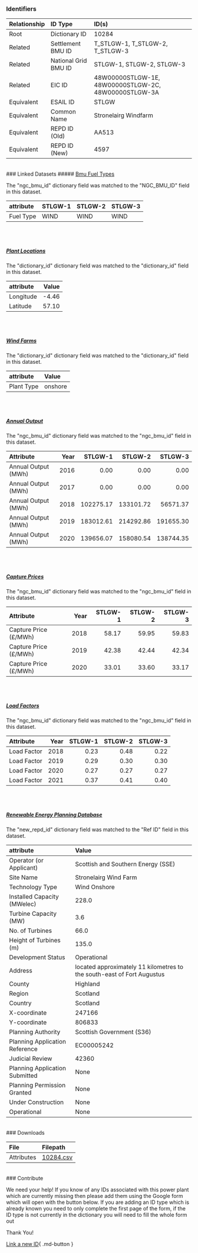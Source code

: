 ### Identifiers

| Relationship   | ID Type              | ID(s)                                                |
|:---------------|:---------------------|:-----------------------------------------------------|
| Root           | Dictionary ID        | 10284                                                |
| Related        | Settlement BMU ID    | T_STLGW-1, T_STLGW-2, T_STLGW-3                      |
| Related        | National Grid BMU ID | STLGW-1, STLGW-2, STLGW-3                            |
| Related        | EIC ID               | 48W00000STLGW-1E, 48W00000STLGW-2C, 48W00000STLGW-3A |
| Equivalent     | ESAIL ID             | STLGW                                                |
| Equivalent     | Common Name          | Stronelairg Windfarm                                 |
| Equivalent     | REPD ID (Old)        | AA513                                                |
| Equivalent     | REPD ID (New)        | 4597                                                 |

<br>
### Linked Datasets
##### <a href="https://osuked.github.io/Power-Station-Dictionary/datasets/bmu-fuel-types">Bmu Fuel Types</a>



The "ngc_bmu_id" dictionary field was matched to the "NGC_BMU_ID" field in this dataset.

| attribute   | STLGW-1   | STLGW-2   | STLGW-3   |
|:------------|:----------|:----------|:----------|
| Fuel Type   | WIND      | WIND      | WIND      |

<br><br>
##### <a href="https://osuked.github.io/Power-Station-Dictionary/datasets/plant-locations">Plant Locations</a>



The "dictionary_id" dictionary field was matched to the "dictionary_id" field in this dataset.

| attribute   |   Value |
|:------------|--------:|
| Longitude   |   -4.46 |
| Latitude    |   57.10 |

<br><br>
##### <a href="https://osuked.github.io/Power-Station-Dictionary/datasets/wind-farms">Wind Farms</a>



The "dictionary_id" dictionary field was matched to the "dictionary_id" field in this dataset.

| attribute   | Value   |
|:------------|:--------|
| Plant Type  | onshore |

<br><br>
##### <a href="https://osuked.github.io/Power-Station-Dictionary/datasets/annual-output">Annual Output</a>



The "ngc_bmu_id" dictionary field was matched to the "ngc_bmu_id" field in this dataset.

| Attribute           |   Year |   STLGW-1 |   STLGW-2 |   STLGW-3 |
|:--------------------|-------:|----------:|----------:|----------:|
| Annual Output (MWh) |   2016 |      0.00 |      0.00 |      0.00 |
| Annual Output (MWh) |   2017 |      0.00 |      0.00 |      0.00 |
| Annual Output (MWh) |   2018 | 102275.17 | 133101.72 |  56571.37 |
| Annual Output (MWh) |   2019 | 183012.61 | 214292.86 | 191655.30 |
| Annual Output (MWh) |   2020 | 139656.07 | 158080.54 | 138744.35 |

<br><br>
##### <a href="https://osuked.github.io/Power-Station-Dictionary/datasets/capture-prices">Capture Prices</a>



The "ngc_bmu_id" dictionary field was matched to the "ngc_bmu_id" field in this dataset.

| Attribute             |   Year |   STLGW-1 |   STLGW-2 |   STLGW-3 |
|:----------------------|-------:|----------:|----------:|----------:|
| Capture Price (£/MWh) |   2018 |     58.17 |     59.95 |     59.83 |
| Capture Price (£/MWh) |   2019 |     42.38 |     42.44 |     42.34 |
| Capture Price (£/MWh) |   2020 |     33.01 |     33.60 |     33.17 |

<br><br>
##### <a href="https://osuked.github.io/Power-Station-Dictionary/datasets/load-factors">Load Factors</a>



The "ngc_bmu_id" dictionary field was matched to the "ngc_bmu_id" field in this dataset.

| Attribute   |   Year |   STLGW-1 |   STLGW-2 |   STLGW-3 |
|:------------|-------:|----------:|----------:|----------:|
| Load Factor |   2018 |      0.23 |      0.48 |      0.22 |
| Load Factor |   2019 |      0.29 |      0.30 |      0.30 |
| Load Factor |   2020 |      0.27 |      0.27 |      0.27 |
| Load Factor |   2021 |      0.37 |      0.41 |      0.40 |

<br><br>
##### <a href="https://osuked.github.io/Power-Station-Dictionary/datasets/renewable-energy-planning-database">Renewable Energy Planning Database</a>



The "new_repd_id" dictionary field was matched to the "Ref ID" field in this dataset.

| attribute                      | Value                                                                  |
|:-------------------------------|:-----------------------------------------------------------------------|
| Operator (or Applicant)        | Scottish and Southern Energy (SSE)                                     |
| Site Name                      | Stronelairg Wind Farm                                                  |
| Technology Type                | Wind Onshore                                                           |
| Installed Capacity (MWelec)    | 228.0                                                                  |
| Turbine Capacity (MW)          | 3.6                                                                    |
| No. of Turbines                | 66.0                                                                   |
| Height of Turbines (m)         | 135.0                                                                  |
| Development Status             | Operational                                                            |
| Address                        | located approximately 11 kilometres to the south-east of Fort Augustus |
| County                         | Highland                                                               |
| Region                         | Scotland                                                               |
| Country                        | Scotland                                                               |
| X-coordinate                   | 247166                                                                 |
| Y-coordinate                   | 806833                                                                 |
| Planning Authority             | Scottish Government (S36)                                              |
| Planning Application Reference | EC00005242                                                             |
| Judicial Review                | 42360                                                                  |
| Planning Application Submitted | None                                                                   |
| Planning Permission Granted    | None                                                                   |
| Under Construction             | None                                                                   |
| Operational                    | None                                                                   |


<br>
### Downloads


| File       | Filepath                                                                              |
|:-----------|:--------------------------------------------------------------------------------------|
| Attributes | [10284.csv](https://osuked.github.io/Power-Station-Dictionary/object_attrs/10284.csv) |


<br>
### Contribute

We need your help! If you know of any IDs associated with this power plant which are currently missing then please add them using the Google form which will open with the button below. If you are adding an ID type which is already known you need to only complete the first page of the form, if the ID type is not currently in the dictionary you will need to fill the whole form out

Thank You!

[Link a new ID](https://docs.google.com/forms/d/e/1FAIpQLSc5jRsQ7NgiLLXbwo9PUdwTQyuqbRwThltG56-o6NVSe7E_nw/viewform?usp=pp_url&entry.251912331=10284){ .md-button }